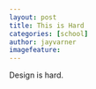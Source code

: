 ```yaml
---
layout: post
title: This is Hard
categories: [school]
author: jayvarner
imagefeature:
---
```


Design is hard.
